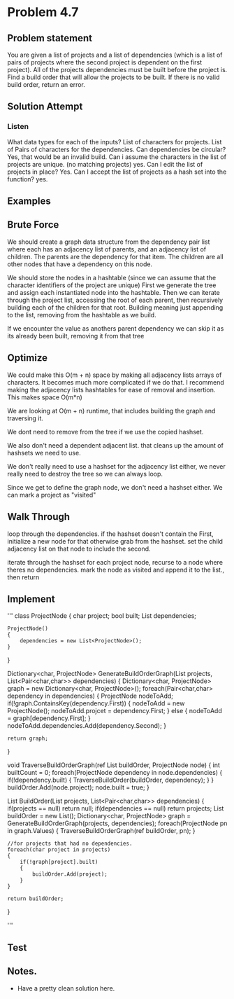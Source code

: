 # Problem 4.7

## Problem statement

You are given a list of projects and a list of dependencies (which is a list of pairs of projects where the second project is dependent on the first project). All of the projects dependencies must be built before the project is. Find a build order that will allow the projects to be built. If there is no valid build order, return an error.

## Solution Attempt

### Listen

What data types for each of the inputs? List of characters for projects. List of Pairs of characters for the dependencies.
Can dependencies be circular? Yes, that would be an invalid build.
Can i assume the characters in the list of projects are unique. (no matching projects) yes.
Can I edit the list of projects in place? Yes.
Can I accept the list of projects as a hash set into the function? yes.

## Examples

## Brute Force
We should create a graph data structure from the dependency pair list where each has an adjacency list of parents, and an 
adjacency list of children. The parents are the dependency for that item. The children are all other nodes that have a dependency
on this node. 

We should store the nodes in a hashtable (since we can assume that the character identifiers of the project are unique)
First we generate the tree and assign each instantiated node into the hashtable.
Then we can iterate through the project list, accessing the root of each parent, then recursively building each of the children for that root.
Building meaning just appending to the list, removing from the hashtable as we build. 

If we encounter the value as anothers parent dependency we can skip it as its already been built, removing it from that tree

## Optimize

We could make this O(m + n) space by making all adjacency lists arrays of characters. It becomes much more complicated if we do that.
I recommend making the adjacency lists hashtables for ease of removal and insertion. This makes space O(m*n)

We are looking at O(m + n) runtime, that includes building the graph and traversing it. 

We dont need to remove from the tree if we use the copied hashset. 

We also don't need a dependent adjacent list. that cleans up the amount of hashsets we need to use. 

We don't really need to use a hashset for the adjacency list either, we never really need to destroy the tree so we can always loop. 

Since we get to define the graph node, we don't need a hashset either. We can mark a project as "visited"

## Walk Through

loop through the dependencies. if the hashset doesn't contain the First, initialize a new node for that
otherwise grab from the hashset. 
set the child adjacency list on that node to include the second. 

iterate through the hashset 
    for each project node, recurse to a node where theres no dependencies.
        mark the node as visited and append it to the list., then return


## Implement

'''
class ProjectNode
{
    char project;
    bool built;
    List<ProjectNode> dependencies;

    ProjectNode()
    {
        dependencies = new List<ProjectNode>();
    }
}

Dictionary<char, ProjectNode> GenerateBuildOrderGraph(List<char> projects, List<Pair<char,char>> dependencies)
{
    Dictionary<char, ProjectNode> graph = new Dictionary<char, ProjectNode>();
    foreach(Pair<char,char> dependency in dependencies)
    {
        ProjectNode nodeToAdd;
        if(!graph.ContainsKey(dependency.First))
        {
            nodeToAdd = new ProjectNode();
            nodeToAdd.projcet = dependency.First;
        }
        else 
        {
            nodeToAdd = graph[dependency.First];
        }
        nodeToAdd.dependencies.Add(dependency.Second);
    }

    return graph;
}

void TraverseBuildOrderGraph(ref List<char> buildOrder, ProjectNode node)
{
    int builtCount = 0;
    foreach(ProjectNode dependency in node.dependencies)
    {
        if(!dependency.built)
        {
            TraverseBuildOrder(buildOrder, dependency);
        }
    }
    buildOrder.Add(node.project);
    node.built = true;
}

List<char> BuildOrder(List<char> projects, List<Pair<char,char>> dependencies)
{
    if(projects == null) return null;
    if(dependencies == null) return projects;
    List<char> buildOrder = new List<char>();
    Dictionary<char, ProjectNode> graph = GenerateBuildOrderGraph(projects, dependencies);
    foreach(ProjectNode pn in graph.Values)
    {
        TraverseBuildOrderGraph(ref buildOrder, pn);
    }

    //for projects that had no dependencies.
    foreach(char project in projects)
    {
        if(!graph[project].built)
        {
            buildOrder.Add(project);
        }
    }

    return buildOrder;
}

'''

## Test


## Notes. 
- Have a pretty clean solution here. 